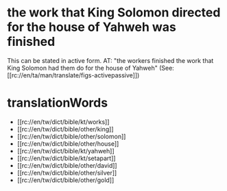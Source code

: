 # the work that King Solomon directed for the house of Yahweh was finished

This can be stated in active form. AT: "the workers finished the work that King Solomon had them do for the house of Yahweh" (See: [[rc://en/ta/man/translate/figs-activepassive]])

# translationWords

* [[rc://en/tw/dict/bible/kt/works]]
* [[rc://en/tw/dict/bible/other/king]]
* [[rc://en/tw/dict/bible/other/solomon]]
* [[rc://en/tw/dict/bible/other/house]]
* [[rc://en/tw/dict/bible/kt/yahweh]]
* [[rc://en/tw/dict/bible/kt/setapart]]
* [[rc://en/tw/dict/bible/other/david]]
* [[rc://en/tw/dict/bible/other/silver]]
* [[rc://en/tw/dict/bible/other/gold]]